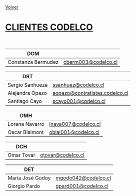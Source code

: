 <link rel="stylesheet" type="text/css" href="../styles.css">
<br>

[Volver](codelco.md)
<br>

# <u>CLIENTES CODELCO</u>
<br>

| **DGM**            |                                |
| ------------------ | ------------------------------ |
| Constanza Bermudez | cberm003@codelco.cl            |

| **DRT**            |                                |
| ------------------ | ------------------------------ |
| Sergio Sanhueza    | ssanhuez@codelco.cl            | 
| Alejandra Opazo    | aopazo@contratistas.codelco.cl |
| Santiago Cayo      | scayo001@codelco.cl            |

| **DMH**            |                                |
| ------------------ | ------------------------------ |
| Lorena Navarro     | lnava007@codelco.cl            |
| Oscar Blaimont     | oblai001@codelco.cl            |

| **DCH**            |                                |
| ------------------ | ------------------------------ |
| Omar Tovar         | otovar@codelco.cl              |

| **DET**            |                                |
| ------------------ | ------------------------------ |
| María José Godoy   | mgodo042@codelco.cl            |
| Giorgio Pardo      | gpard001@codelco.cl            |


